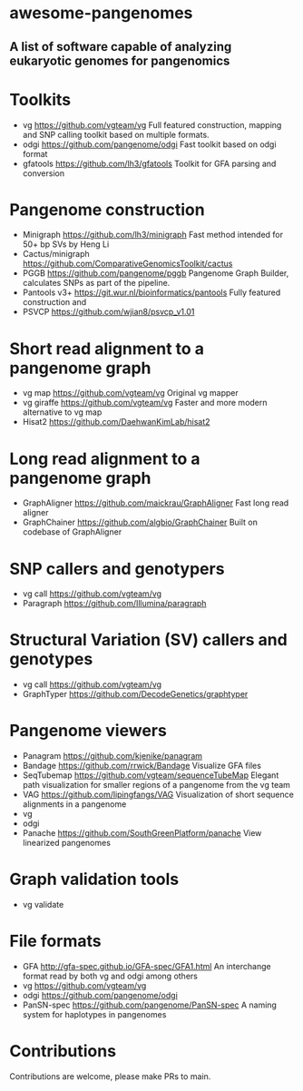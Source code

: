 # awesome-pangenomes
## A list of software capable of analyzing eukaryotic genomes for pangenomics 

# Toolkits

* vg https://github.com/vgteam/vg Full featured construction, mapping and SNP calling toolkit based on multiple formats.
* odgi https://github.com/pangenome/odgi Fast toolkit based on odgi format
* gfatools https://github.com/lh3/gfatools Toolkit for GFA parsing and conversion

# Pangenome construction

* Minigraph https://github.com/lh3/minigraph Fast method intended for 50+ bp SVs by Heng Li
* Cactus/minigraph https://github.com/ComparativeGenomicsToolkit/cactus 
* PGGB https://github.com/pangenome/pggb Pangenome Graph Builder, calculates SNPs as part of the pipeline.
* Pantools v3+ https://git.wur.nl/bioinformatics/pantools Fully featured construction and 
* PSVCP https://github.com/wjian8/psvcp_v1.01


# Short read alignment to a pangenome graph

* vg map https://github.com/vgteam/vg Original vg mapper
* vg giraffe https://github.com/vgteam/vg Faster and more modern alternative to vg map
* Hisat2 https://github.com/DaehwanKimLab/hisat2



# Long read alignment to a pangenome graph

* GraphAligner https://github.com/maickrau/GraphAligner Fast long read aligner
* GraphChainer https://github.com/algbio/GraphChainer Built on codebase of GraphAligner

# SNP callers and genotypers

* vg call https://github.com/vgteam/vg
* Paragraph https://github.com/Illumina/paragraph


# Structural Variation (SV) callers and genotypes

* vg call https://github.com/vgteam/vg
* GraphTyper https://github.com/DecodeGenetics/graphtyper 

# Pangenome viewers

* Panagram https://github.com/kjenike/panagram 
* Bandage https://github.com/rrwick/Bandage Visualize GFA files
* SeqTubemap https://github.com/vgteam/sequenceTubeMap Elegant path visualization for smaller regions of a pangenome from the vg team
* VAG https://github.com/lipingfangs/VAG Visualization of short sequence alignments in a pangenome
* vg 
* odgi
* Panache https://github.com/SouthGreenPlatform/panache View linearized pangenomes

# Graph validation tools

* vg validate



# File formats

* GFA http://gfa-spec.github.io/GFA-spec/GFA1.html An interchange format read by both vg and odgi among others
* vg  https://github.com/vgteam/vg
* odgi https://github.com/pangenome/odgi 
* PanSN-spec https://github.com/pangenome/PanSN-spec A naming system for haplotypes in pangenomes



# Contributions

Contributions are welcome, please make PRs to main.
